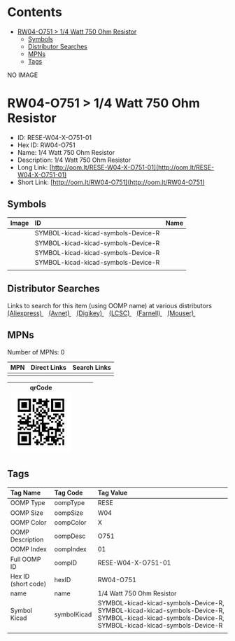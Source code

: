 



Contents
========

* [RW04-O751 > 1/4 Watt 750 Ohm Resistor](#rw04-o751--14-watt-750-ohm-resistor)
	* [Symbols](#symbols)
	* [Distributor Searches](#distributor-searches)
	* [MPNs](#mpns)
	* [Tags](#tags)
  
NO IMAGE  
# RW04-O751 > 1/4 Watt 750 Ohm Resistor

- ID: RESE-W04-X-O751-01
- Hex ID: RW04-O751
- Name: 1/4 Watt 750 Ohm Resistor
- Description: 1/4 Watt 750 Ohm Resistor
- Long Link: [http://oom.lt/RESE-W04-X-O751-01](http://oom.lt/RESE-W04-X-O751-01)
- Short Link: [http://oom.lt/RW04-O751](http://oom.lt/RW04-O751)

## Symbols
  

|Image|ID|Name|
| :--- | :--- | :--- |
|![]()|SYMBOL-kicad-kicad-symbols-Device-R||
|![]()|SYMBOL-kicad-kicad-symbols-Device-R||
|![]()|SYMBOL-kicad-kicad-symbols-Device-R||
|![]()|SYMBOL-kicad-kicad-symbols-Device-R||
||||

## Distributor Searches
  
Links to search for this item (using OOMP name) at various distributors  
[(Aliexpress) ](https://www.aliexpress.com/wholesale?SearchText=11171/4+Watt+750+Ohm+Resistor)&nbsp;&nbsp;&nbsp;[(Avnet) ](https://www.avnet.com/shop/us/search/1/4+Watt+750+Ohm+Resistor)&nbsp;&nbsp;&nbsp;[(Digikey) ](https://www.digikey.co.uk/en/products/result?s=1/4+Watt+750+Ohm+Resistor)&nbsp;&nbsp;&nbsp;[(LCSC) ](https://www.lcsc.com/search?q=1/4+Watt+750+Ohm+Resistor)&nbsp;&nbsp;&nbsp;[(Farnell) ](https://uk.farnell.com/search?st=1/4+Watt+750+Ohm+Resistor)&nbsp;&nbsp;&nbsp;[(Mouser) ](https://www.mouser.com/c/?q=1/4+Watt+750+Ohm+Resistor)&nbsp;&nbsp;&nbsp;
## MPNs
  
Number of MPNs: 0  

|MPN|Direct Links|Search Links|
| :--- | :--- | :--- |
||||
  

|qrCode<br>[![](https://raw.githubusercontent.com/oomlout/oomlout_OOMP_parts_V2/main/RESE/W04/X/O751/01/qrCode_140.png)](https://github.com/oomlout/oomlout_OOMP_parts_V2/tree/main/RESE/W04/X/O751/01/qrCode.png)||||
| :---: | :---: | :---: | :---: |

## Tags
  

|Tag Name|Tag Code|Tag Value|
| :--- | :--- | :--- |
|OOMP Type|oompType|RESE|
|OOMP Size|oompSize|W04|
|OOMP Color|oompColor|X|
|OOMP Description|oompDesc|O751|
|OOMP Index|oompIndex|01|
|Full OOMP ID|oompID|RESE-W04-X-O751-01|
|Hex ID (short code)|hexID|RW04-O751|
|name|name|1/4 Watt 750 Ohm Resistor|
|Symbol Kicad|symbolKicad|SYMBOL-kicad-kicad-symbols-Device-R, SYMBOL-kicad-kicad-symbols-Device-R, SYMBOL-kicad-kicad-symbols-Device-R, SYMBOL-kicad-kicad-symbols-Device-R|
||||
